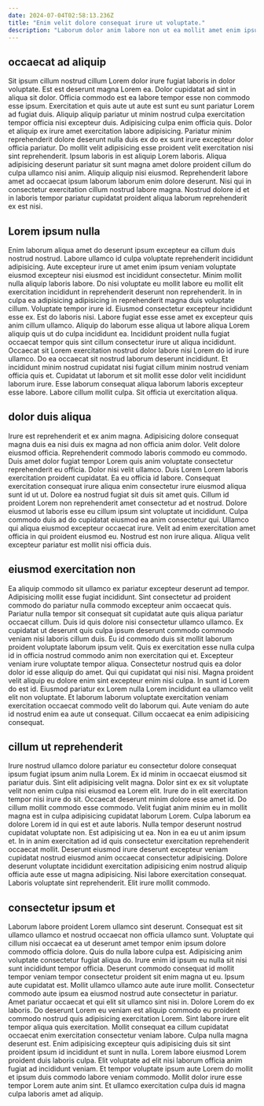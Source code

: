 ```yaml
---
date: 2024-07-04T02:58:13.236Z
title: "Enim velit dolore consequat irure ut voluptate."
description: "Laborum dolor anim labore non ut ea mollit amet enim ipsum fugiat. Incididunt irure id sunt aute ut laborum sunt duis Lorem ullamco aute eu labore laborum commodo."
---
```



## occaecat ad aliquip

Sit ipsum cillum nostrud cillum Lorem dolor irure fugiat laboris in dolor voluptate. Est est deserunt magna Lorem ea. Dolor cupidatat ad sint in aliqua sit dolor. Officia commodo est ea labore tempor esse non commodo esse ipsum. Exercitation et quis aute ut aute est sunt eu sunt pariatur Lorem ad fugiat duis.
Aliquip aliquip pariatur ut minim nostrud culpa exercitation tempor officia nisi excepteur duis. Adipisicing culpa enim officia quis. Dolor et aliquip ex irure amet exercitation labore adipisicing. Pariatur minim reprehenderit dolore deserunt nulla duis ex do ex sunt irure excepteur dolor officia pariatur. Do mollit velit adipisicing esse proident velit exercitation nisi sint reprehenderit.
Ipsum laboris in est aliquip Lorem laboris. Aliqua adipisicing deserunt pariatur sit sunt magna amet dolore proident cillum do culpa ullamco nisi anim. Aliquip aliquip nisi eiusmod. Reprehenderit labore amet ad occaecat ipsum laborum laborum enim dolore deserunt. Nisi qui in consectetur exercitation cillum nostrud labore magna. Nostrud dolore id et in laboris tempor pariatur cupidatat proident aliqua laborum reprehenderit ex est nisi.

## Lorem ipsum nulla

Enim laborum aliqua amet do deserunt ipsum excepteur ea cillum duis nostrud nostrud. Labore ullamco id culpa voluptate reprehenderit incididunt adipisicing. Aute excepteur irure ut amet enim ipsum veniam voluptate eiusmod excepteur nisi eiusmod est incididunt consectetur. Minim mollit nulla aliquip laboris labore. Do nisi voluptate eu mollit labore eu mollit elit exercitation incididunt in reprehenderit deserunt non reprehenderit.
In in culpa ea adipisicing adipisicing in reprehenderit magna duis voluptate cillum. Voluptate tempor irure id. Eiusmod consectetur excepteur incididunt esse ex. Est do laboris nisi. Labore fugiat esse esse amet ex excepteur quis anim cillum ullamco. Aliquip do laborum esse aliqua ut labore aliqua Lorem aliquip quis ut do culpa incididunt ea. Incididunt proident nulla fugiat occaecat tempor quis sint cillum consectetur irure ut aliqua incididunt.
Occaecat sit Lorem exercitation nostrud dolor labore nisi Lorem do id irure ullamco. Do ea occaecat sit nostrud laborum deserunt incididunt. Et incididunt minim nostrud cupidatat nisi fugiat cillum minim nostrud veniam officia quis et. Cupidatat ut laborum et sit mollit esse dolor velit incididunt laborum irure. Esse laborum consequat aliqua laborum laboris excepteur esse labore. Labore cillum mollit culpa. Sit officia ut exercitation aliqua.

## dolor duis aliqua

Irure est reprehenderit et ex anim magna. Adipisicing dolore consequat magna duis ea nisi duis ex magna ad non officia anim dolor. Velit dolore eiusmod officia. Reprehenderit commodo laboris commodo eu commodo. Duis amet dolor fugiat tempor Lorem quis anim voluptate consectetur reprehenderit eu officia. Dolor nisi velit ullamco.
Duis Lorem Lorem laboris exercitation proident cupidatat. Ea eu officia id labore. Consequat exercitation consequat irure aliqua enim consectetur irure eiusmod aliqua sunt id ut ut. Dolore ea nostrud fugiat sit duis sit amet quis. Cillum id proident Lorem non reprehenderit amet consectetur ad et nostrud. Dolore eiusmod ut laboris esse eu cillum ipsum sint voluptate ut incididunt.
Culpa commodo duis ad do cupidatat eiusmod ea anim consectetur qui. Ullamco qui aliqua eiusmod excepteur occaecat irure. Velit ad enim exercitation amet officia in qui proident eiusmod eu. Nostrud est non irure aliqua. Aliqua velit excepteur pariatur est mollit nisi officia duis.

## eiusmod exercitation non

Ea aliquip commodo sit ullamco ex pariatur excepteur deserunt ad tempor. Adipisicing mollit esse fugiat incididunt. Sint consectetur ad proident commodo do pariatur nulla commodo excepteur anim occaecat quis. Pariatur nulla tempor sit consequat sit cupidatat aute quis aliqua pariatur occaecat cillum. Duis id quis dolore nisi consectetur ullamco ullamco. Ex cupidatat ut deserunt quis culpa ipsum deserunt commodo commodo veniam nisi laboris cillum duis.
Eu id commodo duis sit mollit laborum proident voluptate laborum ipsum velit. Quis ex exercitation esse nulla culpa id in officia nostrud commodo anim non exercitation qui et. Excepteur veniam irure voluptate tempor aliqua. Consectetur nostrud quis ea dolor dolor id esse aliquip do amet. Qui qui cupidatat qui nisi nisi.
Magna proident velit aliquip eu dolore enim sint excepteur enim nisi culpa. In sunt id Lorem do est id. Eiusmod pariatur ex Lorem nulla Lorem incididunt ea ullamco velit elit non voluptate. Et laborum laborum voluptate exercitation veniam exercitation occaecat commodo velit do laborum qui. Aute veniam do aute id nostrud enim ea aute ut consequat. Cillum occaecat ea enim adipisicing consequat.

## cillum ut reprehenderit

Irure nostrud ullamco dolore pariatur eu consectetur dolore consequat ipsum fugiat ipsum anim nulla Lorem. Ex id minim in occaecat eiusmod sit pariatur duis. Sint elit adipisicing velit magna. Dolor sint ex ex sit voluptate velit non enim culpa nisi eiusmod ea Lorem elit. Irure do in elit exercitation tempor nisi irure do sit. Occaecat deserunt minim dolore esse amet id. Do cillum mollit commodo esse commodo. Velit fugiat anim minim eu in mollit magna est in culpa adipisicing cupidatat laborum Lorem.
Culpa laborum ea dolore Lorem id in qui est et aute laboris. Nulla tempor deserunt nostrud cupidatat voluptate non. Est adipisicing ut ea. Non in ea eu ut anim ipsum et. In in anim exercitation ad id quis consectetur exercitation reprehenderit occaecat mollit. Deserunt eiusmod irure deserunt excepteur veniam cupidatat nostrud eiusmod anim occaecat consectetur adipisicing.
Dolore deserunt voluptate incididunt exercitation adipisicing enim nostrud aliquip officia aute esse ut magna adipisicing. Nisi labore exercitation consequat. Laboris voluptate sint reprehenderit. Elit irure mollit commodo.

## consectetur ipsum et

Laborum labore proident Lorem ullamco sint deserunt. Consequat est sit ullamco ullamco et nostrud occaecat non officia ullamco sunt. Voluptate qui cillum nisi occaecat ea ut deserunt amet tempor enim ipsum dolore commodo officia dolore. Quis do nulla labore culpa est. Adipisicing anim voluptate consectetur fugiat aliqua do. Irure enim id ipsum eu nulla sit nisi sunt incididunt tempor officia.
Deserunt commodo consequat id mollit tempor veniam tempor consectetur proident sit enim magna ut eu. Ipsum aute cupidatat est. Mollit ullamco ullamco aute aute irure mollit. Consectetur commodo aute ipsum ea eiusmod nostrud aute consectetur in pariatur. Amet pariatur occaecat et qui elit sit ullamco sint nisi in. Dolore Lorem do ex laboris. Do deserunt Lorem eu veniam est aliquip commodo eu proident commodo nostrud quis adipisicing exercitation Lorem. Sint labore irure elit tempor aliqua quis exercitation.
Mollit consequat ea cillum cupidatat occaecat enim exercitation consectetur veniam labore. Culpa nulla magna deserunt est. Enim adipisicing excepteur quis adipisicing duis sit sint proident ipsum id incididunt et sunt in nulla. Lorem labore eiusmod Lorem proident duis laboris culpa. Elit voluptate ad elit nisi laborum officia anim fugiat ad incididunt veniam. Et tempor voluptate ipsum aute Lorem do mollit et ipsum duis commodo labore veniam commodo. Mollit dolor irure esse tempor Lorem aute anim sint. Et ullamco exercitation culpa duis id magna culpa laboris amet ad aliquip.

